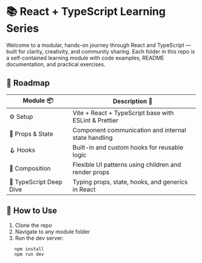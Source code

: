 # 📚 React + TypeScript Learning Series

Welcome to a modular, hands-on journey through React and TypeScript — built for clarity, creativity, and community sharing. Each folder in this repo is a self-contained learning module with code examples, README documentation, and practical exercises.

## 🧭 Roadmap

| Module 📦             | Description 📝                                      |
|----------------------|-----------------------------------------------------|
| ⚙️ Setup              | Vite + React + TypeScript base with ESLint & Prettier |
| 🧩 Props & State      | Component communication and internal state handling |
| 🪝 Hooks              | Built-in and custom hooks for reusable logic        |
| 🧱 Composition        | Flexible UI patterns using children and render props |
| 🧠 TypeScript Deep Dive | Typing props, state, hooks, and generics in React   |

## 🚀 How to Use

1. Clone the repo  
2. Navigate to any module folder  
3. Run the dev server:

```bash
   npm install
   npm run dev
```
